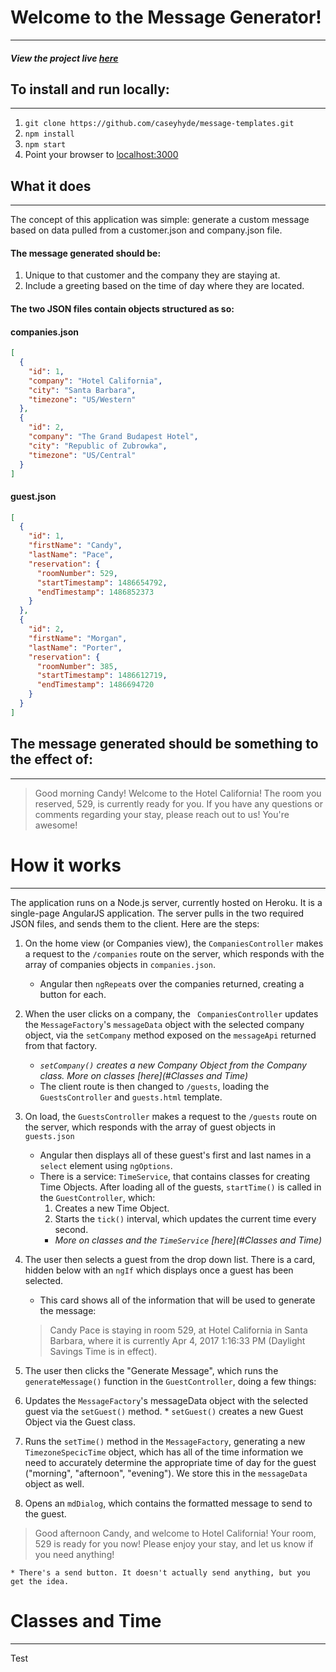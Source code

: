 # Welcome to the Message Generator!
-----------------------------------

##### View the project live [here](https://immense-cove-15914.herokuapp.com/#/companies)

## To install and run locally:
-------------------------------
1. `git clone https://github.com/caseyhyde/message-templates.git`
2. `npm install`
3. `npm start`
4. Point your browser to [localhost:3000](http://localhost:3000)

## What it does
-----------------
The concept of this application was simple: generate a custom message based on data pulled from a customer.json and company.json file.

#### The message generated should be:
1. Unique to that customer and the company they are staying at.
2. Include a greeting based on the time of day where they are located.

#### The two JSON files contain objects structured as so:

#### companies.json
```json
[
  {
    "id": 1,
    "company": "Hotel California",
    "city": "Santa Barbara",
    "timezone": "US/Western"
  },
  {
    "id": 2,
    "company": "The Grand Budapest Hotel",
    "city": "Republic of Zubrowka",
    "timezone": "US/Central"
  }
]
```

#### guest.json
```json
[
  {
    "id": 1,
    "firstName": "Candy",
    "lastName": "Pace",
    "reservation": {
      "roomNumber": 529,
      "startTimestamp": 1486654792,
      "endTimestamp": 1486852373
    }
  },
  {
    "id": 2,
    "firstName": "Morgan",
    "lastName": "Porter",
    "reservation": {
      "roomNumber": 385,
      "startTimestamp": 1486612719,
      "endTimestamp": 1486694720
    }
  }
]
```
## The message generated should be something to the effect of:
--------------------------------------------------------------
> Good morning Candy! Welcome to the Hotel California! The room you reserved, 529, is currently ready for you. If you have any questions or comments regarding your stay, please reach out to us! You're awesome!

# How it works
----------------
The application runs on a Node.js server, currently hosted on Heroku. It is a single-page AngularJS application. The server pulls in the two required JSON files, and sends them to the client. Here are the steps:
1. On the home view (or Companies view), the `CompaniesController` makes a request to the `/companies` route on the server, which responds with the array of companies objects in `companies.json`.
    * Angular then `ngRepeat`s over the companies returned, creating a button for each.
2. When the user clicks on a company, the ` CompaniesController` updates the `MessageFactory`'s `messageData` object with the selected company object, via the `setCompany` method exposed on the `messageApi` returned from that factory.
    * *`setCompany()` creates a new Company Object from the Company class. More on classes [here](#Classes and Time)*
    * The client route is then changed to `/guests`, loading the `GuestsController` and `guests.html` template.
3. On load, the `GuestsController` makes a request to the `/guests` route on the server, which responds with the array of guest objects in `guests.json`
    * Angular then displays all of these guest's first and last names in a `select` element using `ngOptions`.
    * There is a service: `TimeService`, that contains classes for creating Time Objects. After loading all of the guests, `startTime()` is called in the `GuestController`, which:
      1. Creates a new Time Object.
      2. Starts the `tick()` interval, which updates the current time every second.  
        * *More on classes and the `TimeService` [here](#Classes and Time)*
4. The user then selects a guest from the drop down list. There is a card, hidden below with an `ngIf` which displays once a guest has been selected.
    * This card shows all of the information that will be used to generate the message:
    > Candy Pace is staying in room 529, at Hotel California in Santa Barbara, where it is currently Apr 4, 2017 1:16:33 PM (Daylight Savings Time is in effect).  

5. The user then clicks the "Generate Message", which runs the `generateMessage()` function in the `GuestController`, doing a few things:
  1. Updates the `MessageFactory`'s messageData object with the selected guest via the `setGuest()` method.
    * `setGuest()` creates a new Guest Object via the Guest class.
  2. Runs the `setTime()` method in the `MessageFactory`, generating a new `TimezoneSpecicTime` object, which has all of the time information we need to accurately determine the appropriate time of day for the guest ("morning", "afternoon", "evening"). We store this in the `messageData` object as well.
  3. Opens an `mdDialog`, which contains the formatted message to send to the guest.
  > Good afternoon Candy, and welcome to Hotel California! Your room, 529 is ready for you now! Please enjoy your stay, and let us know if you need anything!

    * There's a send button. It doesn't actually send anything, but you get the idea.







# Classes and Time
---------
Test
